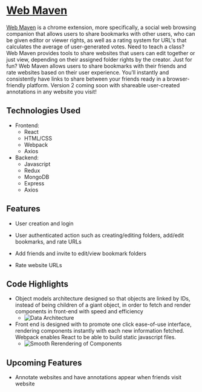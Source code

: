 # [Web Maven](https://github.com/kv2461/web-maven)

 
 
[Web Maven](https://github.com/kv2461/web-maven) is a chrome extension, more specifically, a social web browsing companion that allows users to share bookmarks with other users, who can be given editor or viewer rights, as well as a rating system for URL's that calculates the average of user-generated votes.
Need to teach a class? Web Maven provides tools to share websites that users can edit together or just view, depending on their assigned folder rights by the creator. 
Just for fun? Web Maven allows users to share bookmarks with their friends and rate websites based on their user experience.
You’ll instantly and consistently have links to share between your friends ready in a browser-friendly platform. Version 2 coming soon with shareable user-created annotations in any website you visit!
 
 ## Technologies Used
   * Frontend:
     * React
     * HTML/CSS
     * Webpack
     * Axios
   * Backend:
     * Javascript
     * Redux
     * MongoDB
     * Express
     * Axios
   
## Features
  * User creation and login
<!--     * ![login](https://login.gif) -->
* User authenticated action such as creating/editing folders, add/edit bookmarks, and rate URLs
<!--     * ![login](https://login.gif) -->
* Add friends and invite to edit/view bookmark folders
<!--     * ![login](https://login.gif) -->
* Rate website URLs
<!--     * ![login](https://login.gif) -->

 
## Code Highlights
  * Object models architecture designed so that objects are linked by IDs, instead of being children of a giant object, in order to fetch and render components in front-end with speed and efficiency
    * ![Data Architecture](https://user.png)
  * Front end is designed with to promote one click ease-of-use interface, rendering components instantly with each new information fetched. Webpack enables React to be able to build static javascript files.
    * ![Smooth Rerendering of Components](https://user.png)

 
 ## Upcoming Features
   * Annotate websites and have annotations appear when friends visit website


